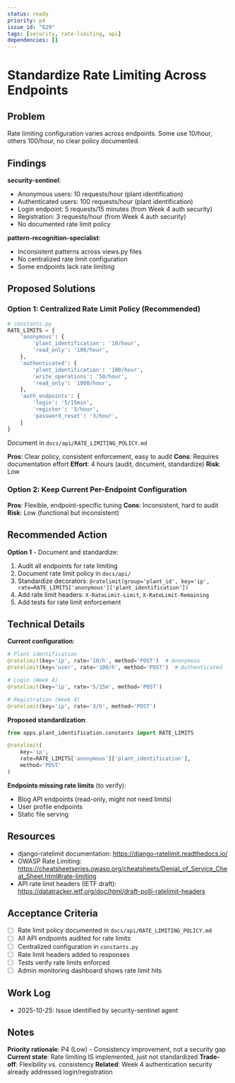 ```yaml
---
status: ready
priority: p4
issue_id: "029"
tags: [security, rate-limiting, api]
dependencies: []
---
```


# Standardize Rate Limiting Across Endpoints

## Problem

Rate limiting configuration varies across endpoints. Some use 10/hour, others 100/hour, no clear policy documented.

## Findings

**security-sentinel**:
- Anonymous users: 10 requests/hour (plant identification)
- Authenticated users: 100 requests/hour (plant identification)
- Login endpoint: 5 requests/15 minutes (from Week 4 auth security)
- Registration: 3 requests/hour (from Week 4 auth security)
- No documented rate limit policy

**pattern-recognition-specialist**:
- Inconsistent patterns across views.py files
- No centralized rate limit configuration
- Some endpoints lack rate limiting

## Proposed Solutions

### Option 1: Centralized Rate Limit Policy (Recommended)
```python
# constants.py
RATE_LIMITS = {
    'anonymous': {
        'plant_identification': '10/hour',
        'read_only': '100/hour',
    },
    'authenticated': {
        'plant_identification': '100/hour',
        'write_operations': '50/hour',
        'read_only': '1000/hour',
    },
    'auth_endpoints': {
        'login': '5/15min',
        'register': '3/hour',
        'password_reset': '3/hour',
    }
}
```

Document in `docs/api/RATE_LIMITING_POLICY.md`

**Pros**: Clear policy, consistent enforcement, easy to audit
**Cons**: Requires documentation effort
**Effort**: 4 hours (audit, document, standardize)
**Risk**: Low

### Option 2: Keep Current Per-Endpoint Configuration
**Pros**: Flexible, endpoint-specific tuning
**Cons**: Inconsistent, hard to audit
**Risk**: Low (functional but inconsistent)

## Recommended Action

**Option 1** - Document and standardize:
1. Audit all endpoints for rate limiting
2. Document rate limit policy in `docs/api/`
3. Standardize decorators: `@ratelimit(group='plant_id', key='ip', rate=RATE_LIMITS['anonymous']['plant_identification'])`
4. Add rate limit headers: `X-RateLimit-Limit`, `X-RateLimit-Remaining`
5. Add tests for rate limit enforcement

## Technical Details

**Current configuration**:
```python
# Plant identification
@ratelimit(key='ip', rate='10/h', method='POST')  # Anonymous
@ratelimit(key='user', rate='100/h', method='POST')  # Authenticated

# Login (Week 4)
@ratelimit(key='ip', rate='5/15m', method='POST')

# Registration (Week 4)
@ratelimit(key='ip', rate='3/h', method='POST')
```

**Proposed standardization**:
```python
from apps.plant_identification.constants import RATE_LIMITS

@ratelimit(
    key='ip',
    rate=RATE_LIMITS['anonymous']['plant_identification'],
    method='POST'
)
```

**Endpoints missing rate limits** (to verify):
- Blog API endpoints (read-only, might not need limits)
- User profile endpoints
- Static file serving

## Resources

- django-ratelimit documentation: https://django-ratelimit.readthedocs.io/
- OWASP Rate Limiting: https://cheatsheetseries.owasp.org/cheatsheets/Denial_of_Service_Cheat_Sheet.html#rate-limiting
- API rate limit headers (IETF draft): https://datatracker.ietf.org/doc/html/draft-polli-ratelimit-headers

## Acceptance Criteria

- [ ] Rate limit policy documented in `docs/api/RATE_LIMITING_POLICY.md`
- [ ] All API endpoints audited for rate limits
- [ ] Centralized configuration in `constants.py`
- [ ] Rate limit headers added to responses
- [ ] Tests verify rate limits enforced
- [ ] Admin monitoring dashboard shows rate limit hits

## Work Log

- 2025-10-25: Issue identified by security-sentinel agent

## Notes

**Priority rationale**: P4 (Low) - Consistency improvement, not a security gap
**Current state**: Rate limiting IS implemented, just not standardized
**Trade-off**: Flexibility vs. consistency
**Related**: Week 4 authentication security already addressed login/registration
